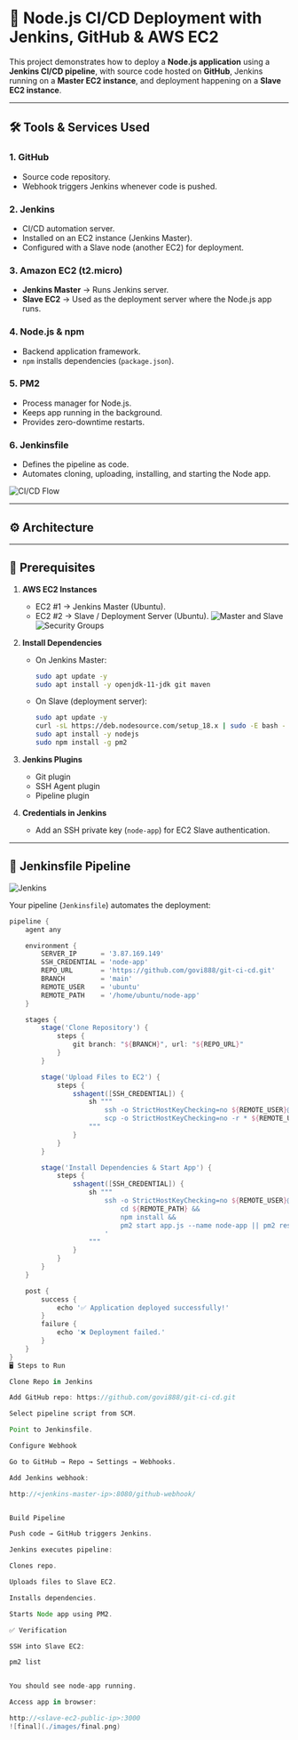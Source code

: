 # 🚀 Node.js CI/CD Deployment with Jenkins, GitHub & AWS EC2

This project demonstrates how to deploy a **Node.js application** using a **Jenkins CI/CD pipeline**, with source code hosted on **GitHub**, Jenkins running on a **Master EC2 instance**, and deployment happening on a **Slave EC2 instance**.

---

## 🛠 Tools & Services Used

### 1. **GitHub**
- Source code repository.
- Webhook triggers Jenkins whenever code is pushed.

### 2. **Jenkins**
- CI/CD automation server.
- Installed on an EC2 instance (Jenkins Master).
- Configured with a Slave node (another EC2) for deployment.

### 3. **Amazon EC2 (t2.micro)**
- **Jenkins Master** → Runs Jenkins server.
- **Slave EC2** → Used as the deployment server where the Node.js app runs.

### 4. **Node.js & npm**
- Backend application framework.
- `npm` installs dependencies (`package.json`).

### 5. **PM2**
- Process manager for Node.js.
- Keeps app running in the background.
- Provides zero-downtime restarts.

### 6. **Jenkinsfile**
- Defines the pipeline as code.
- Automates cloning, uploading, installing, and starting the Node app.


![CI/CD Flow](./images/pic1.png)


---

## ⚙️ Architecture

---

## 📌 Prerequisites

1. **AWS EC2 Instances**
   - EC2 #1 → Jenkins Master (Ubuntu).
   - EC2 #2 → Slave / Deployment Server (Ubuntu).
   ![Master and Slave](./images/runningins.png)
   ![Security Groups](./images/sg.png)

2. **Install Dependencies**
   - On Jenkins Master:
     ```bash
     sudo apt update -y
     sudo apt install -y openjdk-11-jdk git maven
     ```
   - On Slave (deployment server):
     ```bash
     sudo apt update -y
     curl -sL https://deb.nodesource.com/setup_18.x | sudo -E bash -
     sudo apt install -y nodejs
     sudo npm install -g pm2
     ```

3. **Jenkins Plugins**
   - Git plugin
   - SSH Agent plugin
   - Pipeline plugin

4. **Credentials in Jenkins**
   - Add an SSH private key (`node-app`) for EC2 Slave authentication.

---

## 🚀 Jenkinsfile Pipeline
![Jenkins](./images/jenkins.png)

Your pipeline (`Jenkinsfile`) automates the deployment:

```groovy
pipeline {
    agent any

    environment {
        SERVER_IP      = '3.87.169.149'
        SSH_CREDENTIAL = 'node-app'
        REPO_URL       = 'https://github.com/govi888/git-ci-cd.git'
        BRANCH         = 'main'
        REMOTE_USER    = 'ubuntu'
        REMOTE_PATH    = '/home/ubuntu/node-app'
    }

    stages {
        stage('Clone Repository') {
            steps {
                git branch: "${BRANCH}", url: "${REPO_URL}"
            }
        }

        stage('Upload Files to EC2') {
            steps {
                sshagent([SSH_CREDENTIAL]) {
                    sh """
                        ssh -o StrictHostKeyChecking=no ${REMOTE_USER}@${SERVER_IP} 'mkdir -p ${REMOTE_PATH}'
                        scp -o StrictHostKeyChecking=no -r * ${REMOTE_USER}@${SERVER_IP}:${REMOTE_PATH}/
                    """
                }
            }
        }

        stage('Install Dependencies & Start App') {
            steps {
                sshagent([SSH_CREDENTIAL]) {
                    sh """
                        ssh -o StrictHostKeyChecking=no ${REMOTE_USER}@${SERVER_IP} '
                            cd ${REMOTE_PATH} &&
                            npm install &&
                            pm2 start app.js --name node-app || pm2 restart node-app
                        '
                    """
                }
            }
        }
    }

    post {
        success {
            echo '✅ Application deployed successfully!'
        }
        failure {
            echo '❌ Deployment failed.'
        }
    }
}
🖥 Steps to Run

Clone Repo in Jenkins

Add GitHub repo: https://github.com/govi888/git-ci-cd.git

Select pipeline script from SCM.

Point to Jenkinsfile.

Configure Webhook

Go to GitHub → Repo → Settings → Webhooks.

Add Jenkins webhook:

http://<jenkins-master-ip>:8080/github-webhook/


Build Pipeline

Push code → GitHub triggers Jenkins.

Jenkins executes pipeline:

Clones repo.

Uploads files to Slave EC2.

Installs dependencies.

Starts Node app using PM2.

✅ Verification

SSH into Slave EC2:

pm2 list


You should see node-app running.

Access app in browser:

http://<slave-ec2-public-ip>:3000
![final](./images/final.png)

